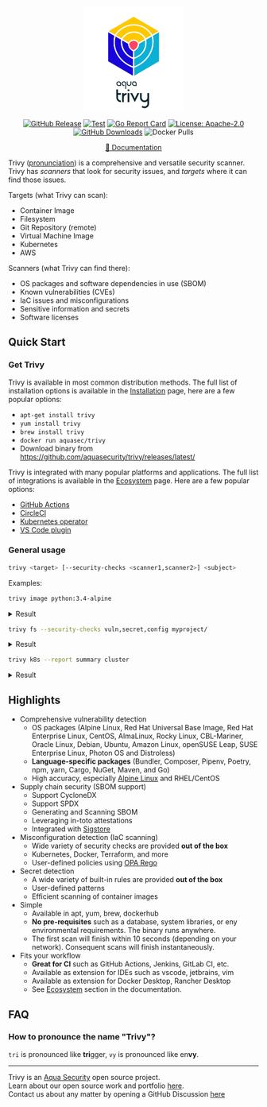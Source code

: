 <div align="center">
<img src="docs/imgs/logo.png" width="200">

[![GitHub Release][release-img]][release]
[![Test][test-img]][test]
[![Go Report Card][go-report-img]][go-report]
[![License: Apache-2.0][license-img]][license]
[![GitHub Downloads][github-downloads-img]][release]
![Docker Pulls][docker-pulls]

[📖 Documentation][docs]
</div>

Trivy ([pronunciation][pronunciation]) is a comprehensive and versatile security scanner.
Trivy has *scanners* that look for security issues, and *targets* where it can find those issues.

Targets (what Trivy can scan):

- Container Image
- Filesystem
- Git Repository (remote)
- Virtual Machine Image
- Kubernetes
- AWS

Scanners (what Trivy can find there):

- OS packages and software dependencies in use (SBOM)
- Known vulnerabilities (CVEs)
- IaC issues and misconfigurations
- Sensitive information and secrets
- Software licenses

## Quick Start

### Get Trivy

Trivy is available in most common distribution methods. The full list of installation options is available in the [Installation] page, here are a few popular options:

- `apt-get install trivy`
- `yum install trivy`
- `brew install trivy`
- `docker run aquasec/trivy`
- Download binary from <https://github.com/aquasecurity/trivy/releases/latest/>

Trivy is integrated with many popular platforms and applications. The full list of integrations is available in the [Ecosystem] page. Here are a few popular options:

- [GitHub Actions](https://github.com/aquasecurity/trivy-action)
- [CircleCI](https://circleci.com/developer/orbs/orb/fifteen5/trivy-orb)
- [Kubernetes operator](https://github.com/aquasecurity/trivy-operator)
- [VS Code plugin](https://github.com/aquasecurity/trivy-vscode-extension)

### General usage

```bash
trivy <target> [--security-checks <scanner1,scanner2>] <subject>
```

Examples:

```bash
trivy image python:3.4-alpine
```

<details>
<summary>Result</summary>

https://user-images.githubusercontent.com/1161307/171013513-95f18734-233d-45d3-aaf5-d6aec687db0e.mov

</details>

```bash
trivy fs --security-checks vuln,secret,config myproject/
```

<details>
<summary>Result</summary>

https://user-images.githubusercontent.com/1161307/171013917-b1f37810-f434-465c-b01a-22de036bd9b3.mov

</details>

```bash
trivy k8s --report summary cluster
```

<details>
<summary>Result</summary>

![k8s summary](docs/imgs/trivy-k8s.png)

</details>

## Highlights

- Comprehensive vulnerability detection
    - OS packages (Alpine Linux, Red Hat Universal Base Image, Red Hat Enterprise Linux, CentOS, AlmaLinux, Rocky Linux, CBL-Mariner, Oracle Linux, Debian, Ubuntu, Amazon Linux, openSUSE Leap, SUSE Enterprise Linux, Photon OS and Distroless)
    - **Language-specific packages** (Bundler, Composer, Pipenv, Poetry, npm, yarn, Cargo, NuGet, Maven, and Go)
    - High accuracy, especially [Alpine Linux][alpine] and RHEL/CentOS
- Supply chain security (SBOM support)
    - Support CycloneDX
    - Support SPDX
    - Generating and Scanning SBOM
    - Leveraging in-toto attestations
    - Integrated with [Sigstore]
- Misconfiguration detection (IaC scanning) 
    - Wide variety of security checks are provided **out of the box**
    - Kubernetes, Docker, Terraform, and more
    - User-defined policies using [OPA Rego][rego]
- Secret detection
    - A wide variety of built-in rules are provided **out of the box**
    - User-defined patterns
    - Efficient scanning of container images
- Simple
    - Available in apt, yum, brew, dockerhub
    - **No pre-requisites** such as a database, system libraries, or eny environmental requirements. The binary runs anywhere.
    - The first scan will finish within 10 seconds (depending on your network). Consequent scans will finish instantaneously.
- Fits your workflow
    - **Great for CI** such as GitHub Actions, Jenkins, GitLab CI, etc.
    - Available as extension for IDEs such as vscode, jetbrains, vim
    - Available as extension for Docker Desktop, Rancher Desktop
    - See [Ecosystem] section in the documentation.

## FAQ

### How to pronounce the name "Trivy"?

`tri` is pronounced like **tri**gger, `vy` is pronounced like en**vy**.

---

Trivy is an [Aqua Security][aquasec] open source project.  
Learn about our open source work and portfolio [here][oss].  
Contact us about any matter by opening a GitHub Discussion [here][discussions]

[test]: https://github.com/aquasecurity/trivy/actions/workflows/test.yaml
[test-img]: https://github.com/aquasecurity/trivy/actions/workflows/test.yaml/badge.svg
[go-report]: https://goreportcard.com/report/github.com/aquasecurity/trivy
[go-report-img]: https://goreportcard.com/badge/github.com/aquasecurity/trivy
[release]: https://github.com/aquasecurity/trivy/releases
[release-img]: https://img.shields.io/github/release/aquasecurity/trivy.svg?logo=github
[github-downloads-img]: https://img.shields.io/github/downloads/aquasecurity/trivy/total?logo=github
[docker-pulls]: https://img.shields.io/docker/pulls/aquasec/trivy?logo=docker&label=docker%20pulls%20%2F%20trivy
[license]: https://github.com/aquasecurity/trivy/blob/main/LICENSE
[license-img]: https://img.shields.io/badge/License-Apache%202.0-blue.svg
[docs]: https://aquasecurity.github.io/trivy
[pronunciation]: #how-to-pronounce-the-name-trivy

[Installation]:https://aquasecurity.github.io/trivy/latest/getting-started/installation/
[Ecosystem]: https://aquasecurity.github.io/trivy/latest/ecosystem/

[alpine]: https://ariadne.space/2021/06/08/the-vulnerability-remediation-lifecycle-of-alpine-containers/
[rego]: https://www.openpolicyagent.org/docs/latest/#rego
[sigstore]: https://www.sigstore.dev/

[aquasec]: https://aquasec.com
[oss]: https://www.aquasec.com/products/open-source-projects/
[discussions]: https://github.com/aquasecurity/trivy/discussions
